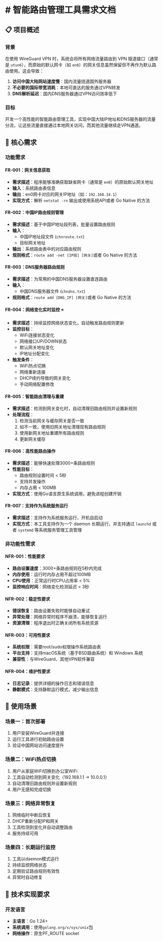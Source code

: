 # # 智能路由管理工具需求文档

## 📋 项目概述

### 背景
在使用 WireGuard VPN 时，系统会将所有网络流量路由到 VPN 隧道接口（通常是 `utun6`），而原始的默认网卡（如 `en0`）的网关信息虽然保留但不再作为默认路由使用。这会导致：

1. **访问中国大陆网站速度慢**：国内流量绕道国外服务器
2. **不必要的国际带宽消耗**：本地可直达的服务通过VPN转发
3. **DNS解析延迟**：国内DNS服务器通过VPN访问效率低下

### 目标
开发一个高性能的智能路由管理工具，实现中国大陆IP地址和DNS服务器的流量分流，让这些流量直接通过本地网关访问，而其他流量继续走VPN通道。

## 🎯 核心需求

### 功能需求

#### FR-001：网关信息获取
- **需求描述**：程序能够准确获取缺省网卡（通常是 `en0`）的原始默认网关地址
- **输入**：系统路由表信息
- **输出**：en0网卡对应的网关IP地址（如：`192.168.34.1`）
- **实现方式**：解析 `netstat -rn` 输出或使用系统API或者 Go Native 的方法

#### FR-002：中国IP路由规则管理
- **需求描述**：基于中国IP地址段列表，批量设置路由规则
- **输入**：
  - 中国IP地址段文件 (`chnroute.txt`)
  - 目标网关地址
- **输出**：系统路由表中的对应路由规则
- **规则格式**：`route add -net [IP段] [网关]`或者 Go Native 的方法

#### FR-003：DNS服务器路由规则
- **需求描述**：为常用的中国DNS服务器设置直连路由
- **输入**：
  - 中国DNS服务器文件 (`chndns.txt`)
- **规则格式**：`route add [DNS_IP] [网关]`或者 Go Native 的方法

#### FR-004：网络变化实时监控 ⭐
- **需求描述**：持续监控网络状态变化，自动触发路由规则更新
- **监控目标**：
  - WiFi连接状态变化
  - 网络接口UP/DOWN状态
  - 默认网关地址变化
  - IP地址分配变化
- **触发条件**：
  - WiFi热点切换
  - 网络重新连接
  - DHCP续约导致的网关变化
  - 手动网络配置修改

#### FR-005：智能路由清理与重建
- **需求描述**：检测到网关变化时，自动清理旧路由规则并设置新规则
- **处理流程**：
  1. 检测当前网关与缓存网关是否一致
  2. 如不一致，使用旧网关地址清理现有路由规则
  3. 使用新网关地址重建所有路由规则
  4. 更新网关缓存

#### FR-006：高性能路由操作
- **需求描述**：能够快速处理3000+条路由规则
- **性能目标**：
  - 路由规则设置时间 < 5秒
  - 支持并发操作
  - 内存占用 < 100MB
- **实现方式**：使用Go语言原生系统调用，避免进程创建开销

#### FR-007：支持作为系统服务运行
- **需求描述**：支持作为系统服务运行，开机自启动
- **实现方式**：本工具支持作为一个 daemon 长期运行，并支持通过 `launchd` 或者 `systemd` 等系统服务管理工具管理

### 非功能性需求

#### NFR-001：性能要求
- **路由设置速度**：3000+条路由规则在5秒内完成
- **内存使用**：运行时内存占用不超过100MB
- **CPU使用**：正常运行时CPU占用率 < 5%
- **监控响应时间**：网络变化检测延迟 < 3秒

#### NFR-002：稳定性要求
- **错误恢复**：路由设置失败时能够自动重试
- **异常处理**：网络异常时程序不崩溃，能够恢复运行
- **资源清理**：程序退出时正确关闭所有系统资源

#### NFR-003：可用性要求
- **系统权限**：需要root/sudo权限操作系统路由表
- **平台支持**：支持macOS系统（基于BSD路由系统）和 Windows 系统
- **兼容性**：与WireGuard、其他VPN软件兼容

#### NFR-004：维护性要求
- **日志记录**：提供详细的操作日志和错误信息
- **静默模式**：支持静默运行模式，减少输出信息

## 🚀 使用场景

### 场景一：首次部署
1. 用户安装WireGuard并连接
2. 运行工具进行初始路由设置
3. 验证中国网站访问速度提升

### 场景二：WiFi热点切换
1. 用户从家庭WiFi切换到办公室WiFi
2. 工具自动检测到网关变化（192.168.1.1 → 10.0.0.1）
3. 自动清理旧路由规则并设置新规则
4. 用户无感知完成切换

### 场景三：网络异常恢复
1. 网络临时中断后恢复
2. DHCP重新分配IP和网关
3. 工具检测到变化并自动调整路由
4. 服务持续可用

### 场景四：长期运行监控
1. 工具以daemon模式运行
2. 持续监控网络状态
3. 定期验证路由规则有效性
4. 异常时自动修复

## 🔧 技术实现要求

### 开发语言
- **主语言**：Go 1.24+
- **系统调用**：使用`golang.org/x/sys/unix`包
- **网络操作**：原生PF_ROUTE socket


